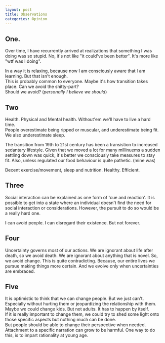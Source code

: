 ```yaml
---
layout: post
title: Observations
categories: Opinion
---
```


## One.

Over time, I have recurrently arrived at realizations that something I was doing was so stupid. No, it's not like "it could've been better". It's more like "wtf was I doing".  

In a way it is relaxing, because now I am consciously aware that I am learning. But that isn't enough.  
This is probably common to everyone. Maybe it's how transition takes place. Can we avoid the shitty-part?  
Should we avoid? (*personally I believe we should*)

## Two

Health. Physical and Mental health. Without'em we'll have to live a hard time.  
People overestimate being ripped or muscular, and underestimate being fit.  
We also underestimate sleep.  

The transition from 19th to 21st century has been a transistion to increased sedantary lifestyle. Given that we moved a lot for many millinuems a sudden settling down was quick, it's better we consciously take measures to stay fit. Also, unless regulated our food behaviour is quite pathetic. (mine was)  

Decent exercise/movement, sleep and nutrition. Healthy. Efficient.  


## Three

Social interaction can be explained as one form of 'cue and reaction'. It is possible to get into a state where an individual doesn't find the need for social interaction or considerations. However, the pursuit to do so would be a really hard one.  

I can avoid people. I can disregard their existence. But not forever.

## Four

Uncertainty governs most of our actions. We are ignorant about life after death, so we avoid death. We are ignorant about anything that is novel. So, we avoid change. This is quite contradicting. Because, our entire lives we pursue making things more certain. And we evolve only when uncertainties are embraced.

## Five

It is optimistic to think that we can change people. But we just can't. Especially without hurting them or jeopardizing the relationship with them. Maybe we could change kids. But not adults. It has to happen by itself.  
If it is really important to change them, we could try to shed some light onto those specific aspects but nothing much can be done.  
But people should be able to change their perspective when needed. Attachment to a specific narration can grow to be harmful. One way to do this, is to impart rationality at young age.  
